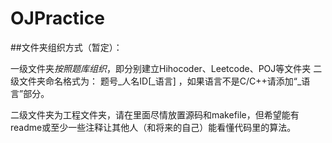 # OJPractice

##文件夹组织方式（暂定）：

一级文件夹*按照题库组织*，即分别建立Hihocoder、Leetcode、POJ等文件夹
二级文件夹命名格式为：  题号_人名ID[_语言] ，如果语言不是C/C++请添加“_语言”部分。

二级文件夹为工程文件夹，请在里面尽情放置源码和makefile，但希望能有readme或至少一些注释让其他人（和将来的自己）能看懂代码里的算法。
